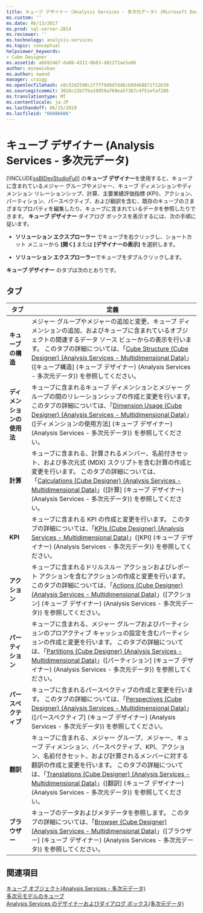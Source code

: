 ```yaml
---
title: キューブ デザイナー (Analysis Services - 多次元データ) |Microsoft Docs
ms.custom: ''
ms.date: 06/13/2017
ms.prod: sql-server-2014
ms.reviewer: ''
ms.technology: analysis-services
ms.topic: conceptual
helpviewer_keywords:
- Cube Designer
ms.assetid: a6692467-da88-4312-8b03-d812f2ae5a96
author: minewiskan
ms.author: owend
manager: craigg
ms.openlocfilehash: c0c52d2598c2fff79d9d7dd6cb99468871f12639
ms.sourcegitcommit: 3026c22b7fba19059a769ea5f367c4f51efaf286
ms.translationtype: MT
ms.contentlocale: ja-JP
ms.lasthandoff: 06/15/2019
ms.locfileid: "66086606"
---
```

# <a name="cube-designer-analysis-services---multidimensional-data"></a>キューブ デザイナー (Analysis Services - 多次元データ)
  [!INCLUDE[ssBIDevStudioFull](../includes/ssbidevstudiofull-md.md)] の**キューブ デザイナー**を使用すると、キューブに含まれているメジャー グループやメジャー、キューブ ディメンションやディメンション リレーションシップ、計算、主要業績評価指標 (KPI)、アクション、パーティション、パースペクティブ、および翻訳を含む、既存のキューブのさまざまなプロパティを編集したり、キューブに含まれているデータを参照したりできます。 **キューブ デザイナー** ダイアログ ボックスを表示するには、次の手順に従います。  
  
-   **ソリューション エクスプローラー** でキューブを右クリックし、ショートカット メニューから **[開く]** または **[デザイナーの表示]** を選択します。  
  
-   **ソリューション エクスプローラー**でキューブをダブルクリックします。  
  
 **キューブ デザイナー** のタブは次のとおりです。  
  
## <a name="tabs"></a>タブ  
  
|タブ|定義|  
|---------|----------------|  
|**キューブの構造**|メジャー グループやメジャーの追加と変更、キューブ ディメンションの追加、およびキューブに含まれているオブジェクトの関連するデータ ソース ビューからの表示を行います。 このタブの詳細については、「[Cube Structure &#40;Cube Designer&#41; &#40;Analysis Services - Multidimensional Data&#41;](cube-structure-cube-designer-analysis-services-multidimensional-data.md)」([キューブ構造] &#40;キューブ デザイナー&#41; &#40;Analysis Services - 多次元データ&#41;) を参照してください。|  
|**ディメンションの使用法**|キューブに含まれるキューブ ディメンションとメジャー グループの間のリレーションシップの作成と変更を行います。 このタブの詳細については、「[Dimension Usage &#40;Cube Designer&#41; &#40;Analysis Services - Multidimensional Data&#41;](dimension-usage-cube-designer-analysis-services-multidimensional-data.md)」([ディメンションの使用方法] &#40;キューブ デザイナー&#41; &#40;Analysis Services - 多次元データ&#41;) を参照してください。|  
|**計算**|キューブに含まれる、計算されるメンバー、名前付きセット、および多次元式 (MDX) スクリプトを含む計算の作成と変更を行います。 このタブの詳細については、「[Calculations &#40;Cube Designer&#41; &#40;Analysis Services - Multidimensional Data&#41;](calculations-cube-designer-analysis-services-multidimensional-data.md)」([計算] &#40;キューブ デザイナー&#41; &#40;Analysis Services - 多次元データ&#41;) を参照してください。|  
|**KPI**|キューブに含まれる KPI の作成と変更を行います。 このタブの詳細については、「[KPIs &#40;Cube Designer&#41; &#40;Analysis Services - Multidimensional Data&#41;](kpis-cube-designer-analysis-services-multidimensional-data.md)」([KPI] &#40;キューブ デザイナー&#41; &#40;Analysis Services - 多次元データ&#41;) を参照してください。|  
|**アクション**|キューブに含まれるドリルスルー アクションおよびレポート アクションを含むアクションの作成と変更を行います。 このタブの詳細については、「[Actions &#40;Cube Designer&#41; &#40;Analysis Services - Multidimensional Data&#41;](actions-cube-designer-analysis-services-multidimensional-data.md)」([アクション] &#40;キューブ デザイナー&#41; &#40;Analysis Services - 多次元データ&#41;) を参照してください。|  
|**パーティション**|キューブに含まれる、メジャー グループおよびパーティションのプロアクティブ キャッシュの設定を含むパーティションの作成と変更を行います。 このタブの詳細については、「[Partitions &#40;Cube Designer&#41; &#40;Analysis Services - Multidimensional Data&#41;](partitions-cube-designer-analysis-services-multidimensional-data.md)」([パーティション] &#40;キューブ デザイナー&#41; &#40;Analysis Services - 多次元データ&#41;) を参照してください。|  
|**パースペクティブ**|キューブに含まれるパースペクティブの作成と変更を行います。 このタブの詳細については、「[Perspectives &#40;Cube Designer&#41; &#40;Analysis Services - Multidimensional Data&#41;](perspectives-cube-designer-analysis-services-multidimensional-data.md)」([パースペクティブ] &#40;キューブ デザイナー&#41; &#40;Analysis Services - 多次元データ&#41;) を参照してください。|  
|**翻訳**|キューブに含まれる、メジャー グループ、メジャー、キューブ ディメンション、パースペクティブ、KPI、アクション、名前付きセット、および計算されるメンバーに対する翻訳の作成と変更を行います。 このタブの詳細については、「[Translations &#40;Cube Designer&#41; &#40;Analysis Services - Multidimensional Data&#41;](translations-cube-designer-analysis-services-multidimensional-data.md)」([翻訳] &#40;キューブ デザイナー&#41; &#40;Analysis Services - 多次元データ&#41;) を参照してください。|  
|**ブラウザー**|キューブのデータおよびメタデータを参照します。 このタブの詳細については、「[Browser &#40;Cube Designer&#41; &#40;Analysis Services - Multidimensional Data&#41;](browser-cube-designer-analysis-services-multidimensional-data.md)」([ブラウザー] &#40;キューブ デザイナー&#41; &#40;Analysis Services - 多次元データ&#41;) を参照してください。|  
  
## <a name="see-also"></a>関連項目  
 [キューブ オブジェクト&#40;Analysis Services - 多次元データ&#41;](multidimensional-models-olap-logical-cube-objects/cube-objects-analysis-services-multidimensional-data.md)   
 [多次元モデルのキューブ](multidimensional-models/cubes-in-multidimensional-models.md)   
 [Analysis Services のデザイナーおよびダイアログ ボックス&#40;多次元データ&#41;](analysis-services-designers-and-dialog-boxes-multidimensional-data.md)  
  
  
